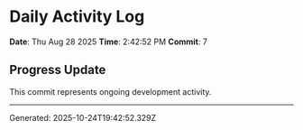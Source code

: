 # Daily Activity Log

**Date**: Thu Aug 28 2025
**Time**: 2:42:52 PM
**Commit**: 7

## Progress Update

This commit represents ongoing development activity.

---
Generated: 2025-10-24T19:42:52.329Z

